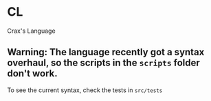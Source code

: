 # CL
Crax's Language

## Warning: The language recently got a syntax overhaul, so the scripts in the `scripts` folder don't work.
To see the current syntax, check the tests in `src/tests`
